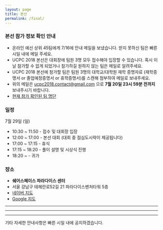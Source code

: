 ```yaml
---
layout: page
title: 본선
permalink: /final/
---
```


### 본선 참가 정보 확인 안내

 * 온라인 예선 상위 45팀에게 7/16에 안내 메일을 보냈습니다. 받지 못하신 팀은 빠른 시일 내에 메일 주세요.
 * UCPC 2018 본선은 대회장에 팀원 3명 모두 접수해야 입장할 수 있습니다. 혹시 이 날 참가할 수 없게 되었거나 참가하길 원하지 않는 팀은 메일로 알려주세요.
 * UCPC 2018 본선에 참가할 팀은 팀원 3명의 대학교/대학원 재학 증명자료 (재학증명서 or 졸업예정증명서 or 휴학증명서)를 스캔해 첨부하여 메일로 보내주세요.
 * 위의 메일은 ucpc2018.contact@gmail.com 으로 **7월 20일 23시 59분 전까지** 보내주시기 바랍니다.
 * [현재 참가 확인된 팀 명단](https://docs.google.com/spreadsheets/d/1L94kWreert-mZpomtRl9lw2YDdO4wJQfHbKZk3yvzwc/edit?usp=sharing)

### 일정
7월 29일 (일)
 * 10:30 ~ 11:50 - 접수 및 대회장 입장
 * 12:00 ~ 17:00 - 본선 대회 (대회 중 점심도시락이 제공됩니다)
 * 17:00 ~ 17:15 - 휴식
 * 17:15 ~ 18:20 - 풀이 설명 및 시상식 진행
 * 18:20 ~ - 귀가

### 장소
 * **쉐어스페이스 파라다이스 센터**
 * 서울 강남구 테헤란로52길 21 파라다이스벤처타워 5층
 * [네이버 지도](http://naver.me/xm5tXym8)
 * [Google 지도](https://goo.gl/maps/JcPSVV2F1JK2)

---
---
---

기타 자세한 안내사항은 빠른 시일 내에 공지하겠습니다.


